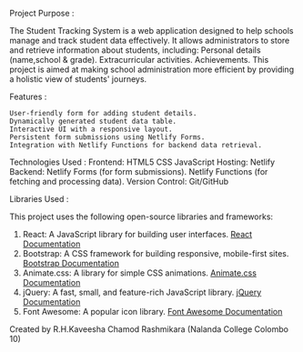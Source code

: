 Project Purpose :

The Student Tracking System is a web application designed to help schools manage and track student data effectively. It allows administrators to store and retrieve information about students,
including:
    Personal details (name,school & grade).
    Extracurricular activities.
    Achievements.
This project is aimed at making school administration more efficient by providing a holistic view of students' journeys.

Features :

    User-friendly form for adding student details.
    Dynamically generated student data table.
    Interactive UI with a responsive layout.
    Persistent form submissions using Netlify Forms.
    Integration with Netlify Functions for backend data retrieval.

Technologies Used :
    Frontend:
        HTML5
        CSS
        JavaScript
    Hosting:
        Netlify
    Backend:
        Netlify Forms (for form submissions).
        Netlify Functions (for fetching and processing data).
    Version Control:
        Git/GitHub

Libraries Used :

This project uses the following open-source libraries and frameworks:

1. React: A JavaScript library for building user interfaces. [React Documentation](https://reactjs.org/)
2. Bootstrap: A CSS framework for building responsive, mobile-first sites. [Bootstrap Documentation](https://getbootstrap.com/)
3. Animate.css: A library for simple CSS animations. [Animate.css Documentation](https://animate.style/)
4. jQuery: A fast, small, and feature-rich JavaScript library. [jQuery Documentation](https://jquery.com/)
5. Font Awesome: A popular icon library. [Font Awesome Documentation](https://fontawesome.com/)



Created by R.H.Kaveesha Chamod Rashmikara (Nalanda College Colombo 10)
